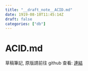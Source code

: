 ```yaml
---
title: "__draft_note__ACID.md"
date: 1919-08-10T11:45:14Z
draft: false
categories: ["db"]
---
```


# ACID.md

草稿筆記, 原版請前往 github 查看: [連結](https://github.com/tinghaolai/just-random-note/blob/master/db/ACID.md)